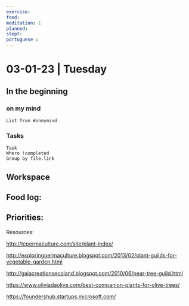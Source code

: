 ```yaml
---
exercise: 
food:
meditation: 1
planned:
slept:
portuguese :
---
```


# 03-01-23 | Tuesday

## In the beginning

### on my mind
```dataview
List from #onmymind
```
### Tasks
```dataview
Task
Where !completed
Group by file.link
```


## Workspace


Food log:
- 

Priorities:
- 

Resources:

http://tcpermaculture.com/site/plant-index/

http://exploringpermaculture.blogspot.com/2013/02/plant-guilds-for-vegetable-garden.html

http://gaiacreationsecoland.blogspot.com/2010/06/pear-tree-guild.html

https://www.oliviadaolive.com/best-companion-plants-for-olive-trees/



https://foundershub.startups.microsoft.com/
